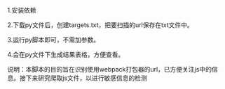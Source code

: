 1.安装依赖

2.下载py文件后，创建targets.txt，把要扫描的url保存在txt文件中。

3.运行py脚本即可，不需加参数。

4.会在py文件下生成结果表格，方便查看。

说明：本脚本的目的旨在识别使用webpack打包器的url，已方便关注js中的信息。接下来研究爬取js文件，以进行敏感信息的检测
